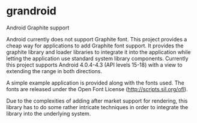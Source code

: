 grandroid
=========

Android Graphite support

Android currently does not support Graphite font. This project provides a cheap way for
applications to add Graphite font support. It provides the graphite library and loader
libraries to integrate it into the application while letting the application use standard
system library components. Currently this project supports Android 4.0.4-4.3 (API levels
15-18) with a view to extending the range in both directions.

A simple example application is provided along with the fonts used. The fonts are released
under the Open Font License (http://scripts.sil.org/ofl).

Due to the complexities of adding after market
support for rendering, this library has to do some rather intricate techniques in order to
integrate the library into the underlying system.


